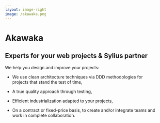 ```yaml
---
layout: image-right
image: /akawaka.png
---
```


# Akawaka

## Experts for your web projects & Sylius partner

We help you design and improve your projects:

<v-clicks>

*    We use clean architecture techniques via DDD methodologies for projects that stand the test of time,

*    A true quality approach through testing,

*    Efficient industrialization adapted to your projects,

*    On a contract or fixed-price basis, to create and/or integrate teams and work in complete collaboration.

</v-clicks>

